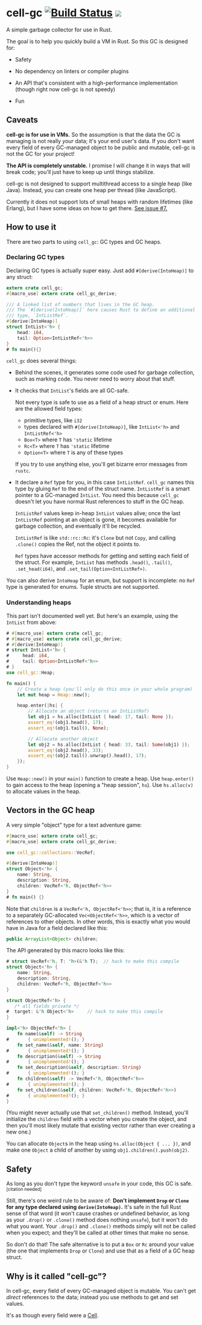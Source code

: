 # cell-gc [![Build Status](https://travis-ci.org/jorendorff/cell-gc.svg?branch=master)](https://travis-ci.org/jorendorff/cell-gc) [![](http://meritbadge.herokuapp.com/cell-gc)](https://crates.io/crates/cell-gc)

A simple garbage collector for use in Rust.

The goal is to help you quickly build a VM in Rust.
So this GC is designed for:

*   Safety

*   No dependency on linters or compiler plugins

*   An API that's consistent with a high-performance implementation
    (though right now cell-gc is not speedy)

*   Fun


## Caveats

**cell-gc is for use in VMs.** So the assumption is that the data the GC is
managing is not really *your* data; it's your end user's data. If you don't
want every field of every GC-managed object to be public and mutable, cell-gc
is not the GC for your project!

**The API is completely unstable.** I promise I will change it in ways
that will break code; you'll just have to keep up until things stabilize.

cell-gc is not designed to support multithread access to a single heap (like Java).
Instead, you can create one heap per thread (like JavaScript).

Currently it does not support lots of small heaps with random lifetimes (like Erlang),
but I have some ideas on how to get there.
[See issue #7.](https://github.com/jorendorff/rust-toy-gc/issues/7)


## How to use it

There are two parts to using `cell_gc`: GC types and GC heaps.

### Declaring GC types

Declaring GC types is actually super easy. Just add `#[derive(IntoHeap)]`
to any struct:

```rust
extern crate cell_gc;
#[macro_use] extern crate cell_gc_derive;

/// A linked list of numbers that lives in the GC heap.
/// The `#[derive(IntoHeap)]` here causes Rust to define an additional
/// type, `IntListRef`.
#[derive(IntoHeap)]
struct IntList<'h> {
    head: i64,
    tail: Option<IntListRef<'h>>
}
# fn main(){}
```

`cell_gc` does several things:

*   Behind the scenes, it generates some code used for garbage collection,
    such as marking code. You never need to worry about that stuff.

*   It checks that `IntList`'s fields are all GC-safe.

    Not every type is safe to use as a field of a heap struct or enum.
    Here are the allowed field types:

    * primitive types, like `i32`
    * types declared with `#[derive(IntoHeap)]`, like `IntList<'h>` and `IntListRef<'h>`
    * `Box<T>` where `T` has `'static` lifetime
    * `Rc<T>` where `T` has `'static` lifetime
    * `Option<T>` where `T` is any of these types

    If you try to use anything else, you'll get bizarre error messages
    from `rustc`.

*   It declare a `Ref` type for you, in this case `IntListRef`.
    `cell_gc` names this type by gluing `Ref` to the end of the struct
    name. `IntListRef` is a smart pointer to a GC-managed `IntList`. You
    need this because `cell_gc` doesn't let you have normal Rust references
    to stuff in the GC heap.

    `IntListRef` values keep in-heap `IntList` values alive; once the last
    `IntListRef` pointing at an object is gone, it becomes available for
    garbage collection, and eventually it'll be recycled.

    `IntListRef` is like `std::rc::Rc`: it's `Clone` but not `Copy`, and
    calling `.clone()` copies the Ref, not the object it points to.

    `Ref` types have accessor methods for getting and setting each
    field of the struct. For example, `IntList` has methods `.head()`, `.tail()`,
    `.set_head(i64)`, and `.set_tail(Option<IntListRef>)`.

You can also derive `IntoHeap` for an enum, but support is incomplete: no
`Ref` type is generated for enums. Tuple structs are not supported.

### Understanding heaps

This part isn't documented well yet. But here's an example,
using the `IntList` from above:

```rust
# #[macro_use] extern crate cell_gc;
# #[macro_use] extern crate cell_gc_derive;
# #[derive(IntoHeap)]
# struct IntList<'h> {
#     head: i64,
#     tail: Option<IntListRef<'h>>
# }
use cell_gc::Heap;

fn main() {
    // Create a heap (you'll only do this once in your whole program)
    let mut heap = Heap::new();

    heap.enter(|hs| {
        // Allocate an object (returns an IntListRef)
        let obj1 = hs.alloc(IntList { head: 17, tail: None });
        assert_eq!(obj1.head(), 17);
        assert_eq!(obj1.tail(), None);

        // Allocate another object
        let obj2 = hs.alloc(IntList { head: 33, tail: Some(obj1) });
        assert_eq!(obj2.head(), 33);
        assert_eq!(obj2.tail().unwrap().head(), 17);
    });
}
```

Use `Heap::new()` in your `main()` function to create a heap.
Use `heap.enter()` to gain access to the heap (opening a "heap session", `hs`).
Use `hs.alloc(v)` to allocate values in the heap.

## Vectors in the GC heap

A very simple "object" type for a text adventure game:

```rust
#[macro_use] extern crate cell_gc;
#[macro_use] extern crate cell_gc_derive;

use cell_gc::collections::VecRef;

#[derive(IntoHeap)]
struct Object<'h> {
    name: String,
    description: String,
    children: VecRef<'h, ObjectRef<'h>>
}
# fn main() {}
```

Note that `children` is a `VecRef<'h, ObjectRef<'h>>`; that is, it is
a reference to a separately GC-allocated `Vec<ObjectRef<'h>>`, which is
a vector of references to other objects. In other words, this is exactly
what you would have in Java for a field declared like this:

```java
public ArrayList<Object> children;
```

The API generated by this macro looks like this:

```rust
# struct VecRef<'h, T: 'h>(&'h T);  // hack to make this compile
struct Object<'h> {
    name: String,
    description: String,
    children: VecRef<'h, ObjectRef<'h>>
}

struct ObjectRef<'h> {
   /* all fields private */
#  target: &'h Object<'h>     // hack to make this compile
}

impl<'h> ObjectRef<'h> {
    fn name(&self) -> String
#       { unimplemented!(); }
    fn set_name(&self, name: String)
#       { unimplemented!(); }
    fn description(&self) -> String
#       { unimplemented!(); }
    fn set_description(&self, description: String)
#       { unimplemented!(); }
    fn children(&self) -> VecRef<'h, ObjectRef<'h>>
#       { unimplemented!(); }
    fn set_children(&self, children: VecRef<'h, ObjectRef<'h>>)
#       { unimplemented!(); }
}
```

(You might never actually use that `set_children()` method.
Instead, you'll initialize the `children` field with a vector when you
create the object, and then you'll most likely mutate that existing vector
rather than ever creating a new one.)

You can allocate `Object`s in the heap using `hs.alloc(Object { ... })`,
and make one `Object` a child of another by using `obj1.children().push(obj2)`.

## Safety

As long as you don't type the keyword `unsafe` in your code,
this GC is safe.<sup>[citation needed]</sup>

Still, there's one weird rule to be aware of:
**Don't implement `Drop` or `Clone`
for any type declared using `derive(IntoHeap)`.**
It's safe in the full Rust sense of that word
(it won't cause crashes or undefined behavior,
as long as your `.drop()` or `.clone()` method does nothing `unsafe`),
but it won't do what you want.
Your `.drop()` and `.clone()` methods simply will not be called when you expect;
and they'll be called at other times that make no sense.

So don't do that!
The safe alternative is to put a `Box` or `Rc` around your value
(the one that implements `Drop` or `Clone`)
and use that as a field of a GC heap struct.


## Why is it called "cell-gc"?

In cell-gc, every field of every GC-managed object is mutable.
You can't get *direct* references to the data;
instead you use methods to get and set values.

It's as though every field were a [Cell](http://doc.rust-lang.org/std/cell/struct.Cell.html).
